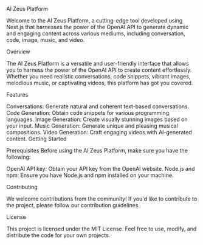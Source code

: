 AI Zeus Platform

Welcome to the AI Zeus Platform, a cutting-edge tool developed using Next.js that harnesses the power of the OpenAI API to generate dynamic and engaging content across various mediums, including conversation, code, image, music, and video.

Overview

The AI Zeus Platform is a versatile and user-friendly interface that allows you to harness the power of the OpenAI API to create content effortlessly. Whether you need realistic conversations, code snippets, vibrant images, melodious music, or captivating videos, this platform has got you covered.

Features

Conversations: Generate natural and coherent text-based conversations.
Code Generation: Obtain code snippets for various programming languages.
Image Generation: Create visually stunning images based on your input.
Music Generation: Generate unique and pleasing musical compositions.
Video Generation: Craft engaging videos with AI-generated content.
Getting Started

Prerequisites
Before using the AI Zeus Platform, make sure you have the following:

OpenAI API key: Obtain your API key from the OpenAI website.
Node.js and npm: Ensure you have Node.js and npm installed on your machine.



Contributing

We welcome contributions from the community! If you'd like to contribute to the project, please follow our contribution guidelines.

License

This project is licensed under the MIT License. Feel free to use, modify, and distribute the code for your own projects.